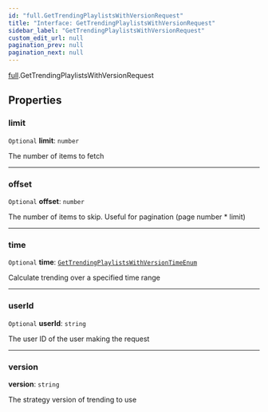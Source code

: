 ```yaml
---
id: "full.GetTrendingPlaylistsWithVersionRequest"
title: "Interface: GetTrendingPlaylistsWithVersionRequest"
sidebar_label: "GetTrendingPlaylistsWithVersionRequest"
custom_edit_url: null
pagination_prev: null
pagination_next: null
---
```


[full](../namespaces/full.md).GetTrendingPlaylistsWithVersionRequest

## Properties

### limit

 `Optional` **limit**: `number`

The number of items to fetch

___

### offset

 `Optional` **offset**: `number`

The number of items to skip. Useful for pagination (page number * limit)

___

### time

 `Optional` **time**: [`GetTrendingPlaylistsWithVersionTimeEnum`](../enums/full.GetTrendingPlaylistsWithVersionTimeEnum.md)

Calculate trending over a specified time range

___

### userId

 `Optional` **userId**: `string`

The user ID of the user making the request

___

### version

 **version**: `string`

The strategy version of trending to use
